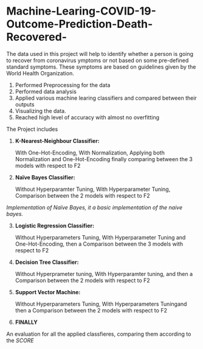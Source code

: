 # Machine-Learing-COVID-19-Outcome-Prediction-Death-Recovered-
The data used in this project will help to identify whether a person is going to recover from coronavirus ymptoms or not based on some pre-defined standard symptoms. 
These symptoms are based on guidelines given by the World Health Organization.  
1. Performed Preprocessing for the data 
2. Performed data analysis 
3. Applied various machine learing classifiers and compared between their outputs 
4. Visualizing the data. 
5. Reached high level of accuracy with almost no overfitting

The Project includes 
1. **K-Nearest-Neighbour Classifier:**

     With One-Hot-Encoding, With Normalization, Applying both Normalization and One-Hot-Encoding
    finally comparing between the 3 models with respect to F2

2. **Naïve Bayes Classifier:**

     Without Hyperparamter Tuning, With Hyperparameter Tuning, Comparison between the 2 models with respect to F2

*Implementation of Naïve Bayes, it a basic implementation of the naive bayes.*

3. **Logistic Regression Classifier:**

     Without Hyperparameters Tuning, With Hyperparameter Tuning and One-Hot-Encoding, then a Comparison between the 3 models with respect to F2

4. **Decision Tree Classifier:**

    Without Hyperprameter tuning, With Hyperparamter tuning, and then a Comparison between the 2 models with respect to F2
    
5. **Support Vector Machine:**

    Without Hyperparameters Tuning, With Hyperparameters Tuningand then a Comparison between the 2 models with respect to F2
    
    
 6. ****FINALLY****

 An evaluation for all the applied classfieres, comparing them according to the *SCORE*
